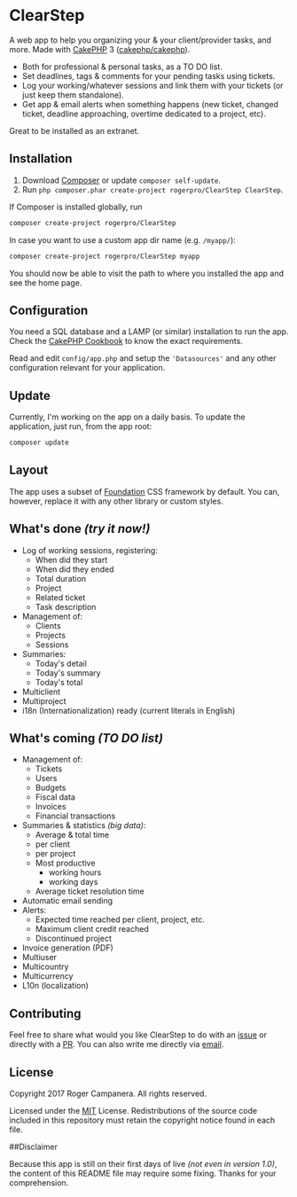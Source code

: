 # ClearStep

A web app to help you organizing your & your client/provider tasks, and more. Made with [CakePHP](http://cakephp.org) 3 ([cakephp/cakephp](https://github.com/cakephp/cakephp)).

- Both for professional & personal tasks, as a TO DO list.
- Set deadlines, tags & comments for your pending tasks using tickets.
- Log your working/whatever sessions and link them with your tickets (or just keep them standalone).
- Get app & email alerts when something happens (new ticket, changed ticket, deadline approaching, overtime dedicated to a project, etc).

Great to be installed as an extranet. 

## Installation

1. Download [Composer](http://getcomposer.org/doc/00-intro.md) or update `composer self-update`.
2. Run `php composer.phar create-project rogerpro/ClearStep ClearStep`.

If Composer is installed globally, run

```bash
composer create-project rogerpro/ClearStep
```

In case you want to use a custom app dir name (e.g. `/myapp/`):

```bash
composer create-project rogerpro/ClearStep myapp
```

You should now be able to visit the path to where you installed the app and see the home page.

## Configuration

You need a SQL database and a LAMP (or similar) installation to run the app. Check the [CakePHP Cookbook](https://book.cakephp.org/3.0/en/installation.html#requirements) to know the exact requirements.

Read and edit `config/app.php` and setup the `'Datasources'` and any other
configuration relevant for your application.

## Update

Currently, I'm working on the app on a daily basis. To update the application, just run, from the app root:

```bash
composer update
```

## Layout

The app uses a subset of [Foundation](http://foundation.zurb.com/) CSS framework by default. You can, however, replace it with any other library or custom styles.

## What's done *(try it now!)*

- Log of working sessions, registering:
  - When did they start
  - When did they ended
  - Total duration
  - Project
  - Related ticket
  - Task description
- Management of:
  - Clients
  - Projects
  - Sessions
- Summaries:
  - Today's detail
  - Today's summary
  - Today's total
- Multiclient
- Multiproject
- i18n (Internationalization) ready (current literals in English)

## What's coming *(TO DO list)*

- Management of:
  - Tickets
  - Users
  - Budgets
  - Fiscal data
  - Invoices
  - Financial transactions
- Summaries & statistics *(big data)*:
  - Average & total time
  - per client
  - per project
  - Most productive
    - working hours
    - working days
  - Average ticket resolution time
- Automatic email sending
- Alerts:
  - Expected time reached per client, project, etc.
  - Maximum client credit reached
  - Discontinued project
- Invoice generation (PDF)
- Multiuser
- Multicountry
- Multicurrency
- L10n (localization)

## Contributing

Feel free to share what would you like ClearStep to do with an [issue](https://github.com/rogerpro/ClearStep/issues) or directly with a [PR](https://github.com/rogerpro/ClearStep/pulls). You can also write me directly via [email](mailto:git@roger.pro).

## License

Copyright 2017 Roger Campanera. All rights reserved.

Licensed under the [MIT](http://www.opensource.org/licenses/mit-license.php) License. Redistributions of the source code included in this repository must retain the copyright notice found in each file.

##Disclaimer

Because this app is still on their first days of live *(not even in version 1.0)*, the content of this README file may require some fixing. Thanks for your comprehension.
